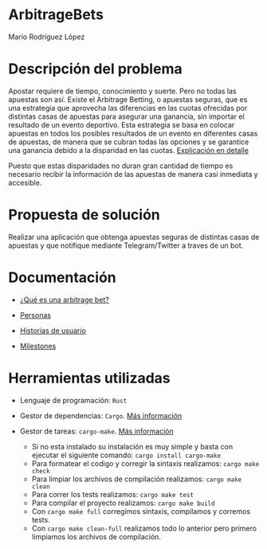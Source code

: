 # ArbitrageBets
Mario Rodríguez López

# Descripción del problema

Apostar requiere de tiempo, conocimiento y suerte. Pero no todas las apuestas son así. Existe el Arbitrage Betting, o apuestas seguras, que es una estrategia que aprovecha las diferencias en las cuotas ofrecidas por distintas casas de apuestas para asegurar una ganancia, sin importar el resultado de un evento deportivo. Esta estrategia se basa en colocar apuestas en todos los posibles resultados de un evento en diferentes casas de apuestas, de manera que se cubran todas las opciones y se garantice una ganancia debido a la disparidad en las cuotas.
[Explicación en detalle](https://oddspedia.com/es/apuestas/estrategias/arbitrage-betting)

Puesto que estas disparidades no duran gran cantidad de tiempo es necesario recibir la información de las apuestas de manera casi inmediata y accesible.

# Propuesta de solución

Realizar una aplicación que obtenga apuestas seguras de distintas casas de apuestas y que notifique mediante Telegram/Twitter a traves de un bot.

# Documentación 

- [¿Qué es una arbitrage bet?](docs/arbitrage_bet.md)

- [Personas](docs/user-jorneys.md)

- [Historias de usuario](docs/user-stories.md)

- [Milestones](docs/milestones.md)


# Herramientas utilizadas

- Lenguaje de programación: `Rust`

- Gestor de dependencias: `Cargo`. [Más información](docs/gestor-dependencias.md)

- Gestor de tareas: `cargo-make`. [Más información](docs/gestor-tareas.md)
    - Si no esta instalado su instalación es muy simple y basta con ejecutar el siguiente comando:
    `cargo install cargo-make`
    - Para formatear el codigo y corregir la sintaxis realizamos: `cargo make check`
    - Para limpiar los archivos de compilación realizamos: `cargo make clean`
    - Para correr los tests realizamos: `cargo make test`
    - Para compilar el proyecto realizamos: `cargo make build`
    - Con `cargo make full` corregimos sintaxis, compilamos y corremos tests.
    - Con `cargo make clean-full` realizamos todo lo anterior pero primero limpiamos los archivos de compilación.
